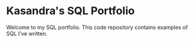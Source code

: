 # Kasandra's SQL Portfolio
Welcome to my SQL portfolio. This code repository contains examples of SQL I've written. 
